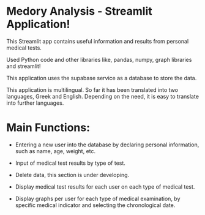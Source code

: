 # Medory Analysis - Streamlit Application!

This Streamlit app contains useful information and results from personal medical tests.

Used Python code and other libraries like, pandas, numpy, graph libraries and streamlit!

This application uses the supabase service as a database to store the data.

This application is multilingual. So far it has been translated into two languages, Greek and English. Depending on the need, it is easy to translate into further languages.

# Main Functions:

- Entering a new user into the database by declaring personal information, such as name, age, weight, etc.

- Input of medical test results by type of test.

- Delete data, this section is under developing.

- Display medical test results for each user on each type of medical test.

- Display graphs per user for each type of medical examination, by specific medical indicator and selecting the chronological date.

